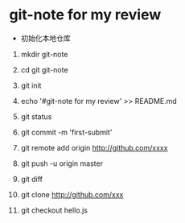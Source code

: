 # git-note for my review
- 初始化本地仓库
1. mkdir git-note
2. cd git git-note
3. git init
4. echo '#git-note for my review' >> README.md
5. git status
6. git commit -m 'first-submit'
7. git remote add origin http://github.com/xxxx
8. git push -u origin master

9. git diff
10. git clone http://github.com/xxx
11. git checkout hello.js
